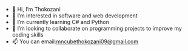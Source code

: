 - 👋 Hi, I’m Thokozani
- 👀 I’m interested in software and web development
- 🌱 I’m currently learning C# and Python
- 💞️ I’m looking to collaborate on programming projects to improve my coding skills
- 📫 You can email:mncubethokozani09@gmail.com


<!---
MncubeThokozani/MncubeThokozani is a ✨ special ✨ repository because its `README.md` (this file) appears on your GitHub profile.
You can click the Preview link to take a look at your changes.
--->
